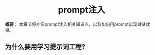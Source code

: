 <h1 align="center" id="prompt注入">prompt注入</h1>

**概要：** 本章节将介绍prompt注入相关知识点，以及如何用prompt实现越狱效果。



## 为什么要用学习提示词工程?